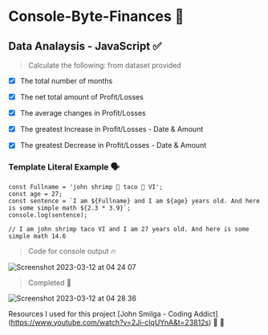 # Console-Byte-Finances 🎯

## Data Analaysis - JavaScript ✅

> Calculate the following: from dataset provided
- [x] The total number of months 
- [x] The net total amount of Profit/Losses 
- [x] The average changes in Profit/Losses 
- [x] The greatest Increase in Profit/Losses - Date & Amount
- [x] The greatest Decrease in Profit/Losses - Date & Amount



### Template Literal Example 🗣️
    
```
const Fullname = 'john shrimp 🍤 taco 🌮 VI'; 
const age = 27;
const sentence = `I am ${Fullname} and I am ${age} years old. And here is some simple math ${2.3 * 3.9}`;
console.log(sentence);

// I am john shrimp taco VI and I am 27 years old. And here is some simple math 14.6 
```


> Code for console output 🔥
> 
![Screenshot 2023-03-12 at 04 24 07](https://user-images.githubusercontent.com/125808990/224524278-caede286-05a1-4d55-844c-9421b553dc83.png)

> Completed 🦾
> 
![Screenshot 2023-03-12 at 04 28 36](https://user-images.githubusercontent.com/125808990/224524409-cc6ea40f-ac35-4626-ba50-424fd94cc415.png)


Resources I used for this project [John Smilga - Coding Addict] (https://www.youtube.com/watch?v=2Ji-clqUYnA&t=23812s) 👀 🎯

